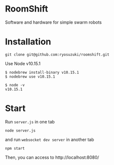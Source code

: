 # RoomShift
Software and hardware for simple swarm robots

# Installation

```
git clone git@github.com:ryosuzuki/roomshift.git
```

Use Node v10.15.1

```
$ nodebrew install-binary v10.15.1
$ nodebrew use v10.15.1
```

```
$ node -v
v10.15.1
```

# Start
Run `server.js` in one tab
```
node server.js
```

and run `websocket dev server` in another tab
```
npm start
```

Then, you can access to http://localhost:8080/
